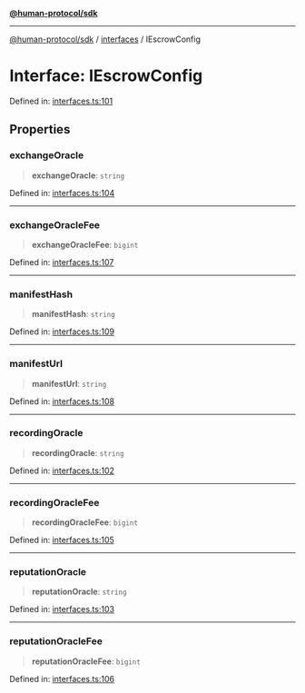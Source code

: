 [**@human-protocol/sdk**](../../README.md)

***

[@human-protocol/sdk](../../modules.md) / [interfaces](../README.md) / IEscrowConfig

# Interface: IEscrowConfig

Defined in: [interfaces.ts:101](https://github.com/humanprotocol/human-protocol/blob/379b646116ffe55830ec173c1cf6576fc209b99f/packages/sdk/typescript/human-protocol-sdk/src/interfaces.ts#L101)

## Properties

### exchangeOracle

> **exchangeOracle**: `string`

Defined in: [interfaces.ts:104](https://github.com/humanprotocol/human-protocol/blob/379b646116ffe55830ec173c1cf6576fc209b99f/packages/sdk/typescript/human-protocol-sdk/src/interfaces.ts#L104)

***

### exchangeOracleFee

> **exchangeOracleFee**: `bigint`

Defined in: [interfaces.ts:107](https://github.com/humanprotocol/human-protocol/blob/379b646116ffe55830ec173c1cf6576fc209b99f/packages/sdk/typescript/human-protocol-sdk/src/interfaces.ts#L107)

***

### manifestHash

> **manifestHash**: `string`

Defined in: [interfaces.ts:109](https://github.com/humanprotocol/human-protocol/blob/379b646116ffe55830ec173c1cf6576fc209b99f/packages/sdk/typescript/human-protocol-sdk/src/interfaces.ts#L109)

***

### manifestUrl

> **manifestUrl**: `string`

Defined in: [interfaces.ts:108](https://github.com/humanprotocol/human-protocol/blob/379b646116ffe55830ec173c1cf6576fc209b99f/packages/sdk/typescript/human-protocol-sdk/src/interfaces.ts#L108)

***

### recordingOracle

> **recordingOracle**: `string`

Defined in: [interfaces.ts:102](https://github.com/humanprotocol/human-protocol/blob/379b646116ffe55830ec173c1cf6576fc209b99f/packages/sdk/typescript/human-protocol-sdk/src/interfaces.ts#L102)

***

### recordingOracleFee

> **recordingOracleFee**: `bigint`

Defined in: [interfaces.ts:105](https://github.com/humanprotocol/human-protocol/blob/379b646116ffe55830ec173c1cf6576fc209b99f/packages/sdk/typescript/human-protocol-sdk/src/interfaces.ts#L105)

***

### reputationOracle

> **reputationOracle**: `string`

Defined in: [interfaces.ts:103](https://github.com/humanprotocol/human-protocol/blob/379b646116ffe55830ec173c1cf6576fc209b99f/packages/sdk/typescript/human-protocol-sdk/src/interfaces.ts#L103)

***

### reputationOracleFee

> **reputationOracleFee**: `bigint`

Defined in: [interfaces.ts:106](https://github.com/humanprotocol/human-protocol/blob/379b646116ffe55830ec173c1cf6576fc209b99f/packages/sdk/typescript/human-protocol-sdk/src/interfaces.ts#L106)
